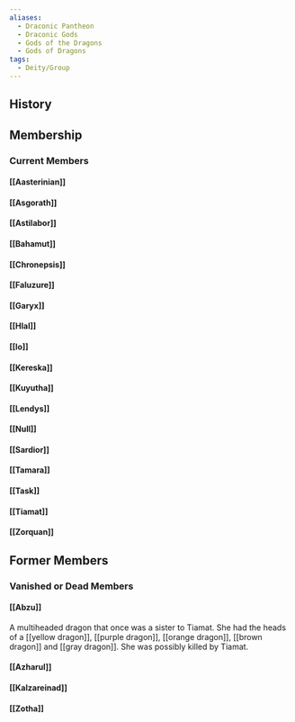 ```yaml
---
aliases:
  - Draconic Pantheon
  - Draconic Gods
  - Gods of the Dragons
  - Gods of Dragons
tags:
  - Deity/Group
---
```

## History
## Membership
### Current Members
#### [[Aasterinian]]
#### [[Asgorath]]
#### [[Astilabor]]
#### [[Bahamut]]
#### [[Chronepsis]]
#### [[Faluzure]]
#### [[Garyx]]
#### [[Hlal]]
#### [[Io]]
#### [[Kereska]]
#### [[Kuyutha]]
#### [[Lendys]]
#### [[Null]]
#### [[Sardior]]
#### [[Tamara]]
#### [[Task]]
#### [[Tiamat]]
#### [[Zorquan]]
## Former Members
### Vanished or Dead Members
#### [[Abzu]]
A multiheaded dragon that once was a sister to Tiamat. She had the heads of a [[yellow dragon]], [[purple dragon]], [[orange dragon]], [[brown dragon]] and [[gray dragon]]. She was possibly killed by Tiamat.
#### [[Azharul]]
#### [[Kalzareinad]]
#### [[Zotha]]
